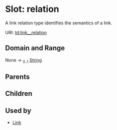 
# Slot: relation


A link relation type identifies the semantics of a link.

URI: [td:link__relation](https://www.w3.org/2019/wot/td#link__relation)


## Domain and Range

None &#8594;  <sub>0..1</sub> [String](types/String.md)

## Parents


## Children


## Used by

 * [Link](Link.md)
